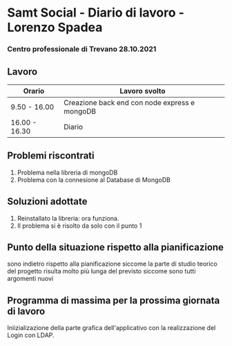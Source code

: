 # Samt Social  - Diario di lavoro - Lorenzo Spadea
### Centro professionale di Trevano 28.10.2021

## Lavoro

|Orario        |Lavoro svolto                                     
|--------------|------------------------------------------------- |
|9.50  - 16.00 | Creazione back end con node express e mongoDB|
|16.00 - 16.30 | Diario |


## Problemi riscontrati
1. Problema nella libreria di mongoDB
2. Problema con la connesione al Database di MongoDB
## Soluzioni adottate
1. Reinstallato la libreria: ora funziona.
2. Il problema si è risolto da solo con il punto 1

## Punto della situazione rispetto alla pianificazione
sono indietro rispetto alla pianificazione siccome la parte di studio teorico del 
progetto risulta molto più lunga del previsto siccome sono tutti argomenti nuovi
## Programma di massima per la prossima giornata di lavoro
Iniizializazione della parte grafica dell'applicativo con la realizzazione del Login con LDAP.